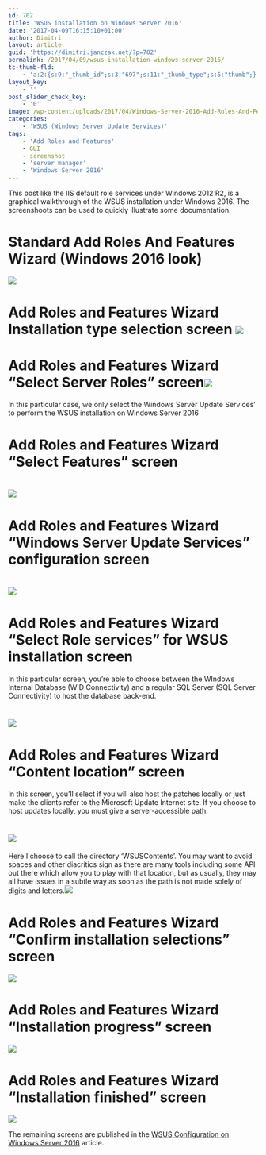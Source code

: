 ```yaml
---
id: 702
title: 'WSUS installation on Windows Server 2016'
date: '2017-04-09T16:15:10+01:00'
author: Dimitri
layout: article
guid: 'https://dimitri.janczak.net/?p=702'
permalink: /2017/04/09/wsus-installation-windows-server-2016/
tc-thumb-fld:
    - 'a:2:{s:9:"_thumb_id";s:3:"697";s:11:"_thumb_type";s:5:"thumb";}'
layout_key:
    - ''
post_slider_check_key:
    - '0'
image: /wp-content/uploads/2017/04/Windows-Server-2016-Add-Roles-And-Features-Wizard-WSUS.png
categories:
    - 'WSUS (Windows Server Update Services)'
tags:
    - 'Add Roles and Features'
    - GUI
    - screenshot
    - 'server manager'
    - 'Windows Server 2016'
---
```


This post like the IIS default role services under Windows 2012 R2, is a graphical walkthrough of the WSUS installation under Windows 2016. The screenshoots can be used to quickly illustrate some documentation.

# Standard Add Roles And Features Wizard (Windows 2016 look)

[![](https://dimitri.janczak.net/wp-content/uploads/2017/04/Windows-Server-2016-Add-Roles-And-Features-Wizard-Welcome-Screen.png)](https://dimitri.janczak.net/wp-content/uploads/2017/04/Windows-Server-2016-Add-Roles-And-Features-Wizard-Welcome-Screen.png)

# Add Roles and Features Wizard Installation type selection screen [![](https://dimitri.janczak.net/wp-content/uploads/2017/04/Windows-Server-2016-Add-Roles-And-Features-Wizard-Select-Installation-Type.png)](https://dimitri.janczak.net/wp-content/uploads/2017/04/Windows-Server-2016-Add-Roles-And-Features-Wizard-Select-Installation-Type.png)

# Add Roles and Features Wizard “Select Server Roles” screen[![](https://dimitri.janczak.net/wp-content/uploads/2017/04/Windows-Server-2016-Add-Roles-And-Features-Wizard-Select-WSUS.png)](https://dimitri.janczak.net/wp-content/uploads/2017/04/Windows-Server-2016-Add-Roles-And-Features-Wizard-Select-WSUS.png)

In this particular case, we only select the Windows Server Update Services’ to perform the WSUS installation on Windows Server 2016

# Add Roles and Features Wizard “Select Features” screen

# [![](https://dimitri.janczak.net/wp-content/uploads/2017/04/Windows-Server-2016-Add-Roles-And-Features-Wizard-Select-Feature-WID.png)](https://dimitri.janczak.net/wp-content/uploads/2017/04/Windows-Server-2016-Add-Roles-And-Features-Wizard-Select-Feature-WID.png)

# Add Roles and Features Wizard “Windows Server Update Services” configuration screen

# [![](https://dimitri.janczak.net/wp-content/uploads/2017/04/Windows-Server-2016-Add-Roles-And-Features-Wizard-WSUS.png)](https://dimitri.janczak.net/wp-content/uploads/2017/04/Windows-Server-2016-Add-Roles-And-Features-Wizard-WSUS.png)

# Add Roles and Features Wizard “Select Role services” for WSUS installation screen

In this particular screen, you’re able to choose between the WIndows Internal Database (WID Connectivity) and a regular SQL Server (SQL Server Connectivity) to host the database back-end.

# [![](https://dimitri.janczak.net/wp-content/uploads/2017/04/Windows-Server-2016-Add-Roles-And-Features-Wizard-WSUS-Role-Services.png)](https://dimitri.janczak.net/wp-content/uploads/2017/04/Windows-Server-2016-Add-Roles-And-Features-Wizard-WSUS-Role-Services.png)

# Add Roles and Features Wizard “Content location” screen

In this screen, you’ll select if you will also host the patches locally or just make the clients refer to the Microsoft Update Internet site. If you choose to host updates locally, you must give a server-accessible path.

# [![](https://dimitri.janczak.net/wp-content/uploads/2017/04/Windows-Server-2016-Add-Roles-And-Features-Wizard-WSUS-Content-Location.png)](https://dimitri.janczak.net/wp-content/uploads/2017/04/Windows-Server-2016-Add-Roles-And-Features-Wizard-WSUS-Content-Location.png)

Here I choose to call the directory ‘WSUSContents’. You may want to avoid spaces and other diacritics sign as there are many tools including some API out there which allow you to play with that location, but as usually, they may all have issues in a subtle way as soon as the path is not made solely of digits and letters.[![](https://dimitri.janczak.net/wp-content/uploads/2017/04/Windows-Server-2016-Add-Roles-And-Features-Wizard-WSUS-Content-Location-Filled.png)](https://dimitri.janczak.net/wp-content/uploads/2017/04/Windows-Server-2016-Add-Roles-And-Features-Wizard-WSUS-Content-Location-Filled.png)

# Add Roles and Features Wizard “Confirm installation selections” screen

[![](https://dimitri.janczak.net/wp-content/uploads/2017/04/Windows-Server-2016-Add-Roles-And-Features-Wizard-WSUS-Confirm.png)](https://dimitri.janczak.net/wp-content/uploads/2017/04/Windows-Server-2016-Add-Roles-And-Features-Wizard-WSUS-Confirm.png)

# Add Roles and Features Wizard “Installation progress” screen

[![](https://dimitri.janczak.net/wp-content/uploads/2017/04/Windows-Server-2016-Add-Roles-And-Features-Wizard-WSUS-Installation-Progress.png)](https://dimitri.janczak.net/wp-content/uploads/2017/04/Windows-Server-2016-Add-Roles-And-Features-Wizard-WSUS-Installation-Progress.png)

# Add Roles and Features Wizard “Installation finished” screen

[![](https://dimitri.janczak.net/wp-content/uploads/2017/04/Windows-Server-2016-Add-Roles-And-Features-Wizard-WSUS-Installation-Finished.png)](https://dimitri.janczak.net/wp-content/uploads/2017/04/Windows-Server-2016-Add-Roles-And-Features-Wizard-WSUS-Installation-Finished.png)

The remaining screens are published in the [WSUS Configuration on Windows Server 2016](https://dimitri.janczak.net/2017/04/09/wsus-configuration-windows-server-2016/) article.